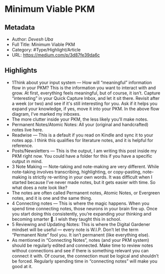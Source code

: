 # Minimum Viable PKM

## Metadata

* Author: *Devesh Uba*
* Full Title: Minimum Viable PKM
* Category: #Type/Highlight/Article
* URL: https://medium.com/p/3d87fe39da6c

## Highlights

* 1Think about your input system — How will “meaningful” information flow in your PKM? This is the information you want to interact with and grow. At first, everything feels meaningful, but of course, it isn’t. Capture “interesting” in your Quick Capture Inbox, and let it sit there. Revisit after a week (or two) and see if it's still interesting for you. Ask if it helps you expand your knowledge, if yes, move it into your PKM. In the above flow diagram, I’ve marked my inboxes.
* The more clutter inside your PKM, the less likely you’ll make notes.
* Permanent Notes/Atomic Notes: All your (original and handcrafted) notes live here.
* Readwise — This is a default if you read on Kindle and sync it to your notes app. I think this qualifies for literature notes, and it is helpful for reference.
* Posts/Newsletters — This is the output, I am writing this post inside my PKM right now. You could have a folder for this if you have a specific output in mind.
* 3 Note Making — Note-taking and note-making are very different. While note-taking involves transcribing, highlighting, or copy-pasting, note-making is strictly re-writing in your own words. It was difficult when I started because I’ve never made notes, but it gets easier with time. So what does a note look like?
* The notes are often called Permanent notes, Atomic Notes, or Evergreen notes, and it is one and the same thing.
* 4 Connecting notes — This is where the magic happens. When you spend time connecting notes, those neurons in your brain fire up. Once you start doing this consistently, you’re expanding your thinking and becoming smarter 🙂. I wish they taught this in school.
* 5 Reviewing and Updating Notes: This is where the Digital Gardener mindset will be useful — every note is W.I.P. Don’t let the term “Permanent Note” fool you. It isn’t permanent (like everything else).
* As mentioned in “Connecting Notes”, notes (and your PKM system) should be regularly edited and connected. Make time to review notes without connections and see if there is something relevant you can connect it with. Of course, the connection must be logical and shouldn’t be forced. Regularly spending time in “connecting notes” will make you good at it.
